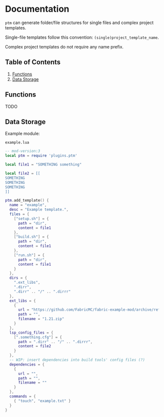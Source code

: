 # Documentation

`ptm` can generate folder/file structures for single files and complex project templates.

Single-file templates follow this convention: `(single)project_template_name`.

Complex project templates do not require any name prefix.

## Table of Contents

1. [Functions](#functions)
2. [Data Storage](#data-storage)

## Functions

TODO

## Data Storage

Example module:

`example.lua`

```lua
-- mod-version:3
local ptm = require 'plugins.ptm'

local file1 = "SOMETHING something"

local file2 = [[
SOMETHING
SOMETHING
SOMETHING
]]

ptm.add_template() {
  name = "example",
  desc = "Example template.",
  files = {
    ["setup.sh"] = {
      path = "dir",
      content = file1
    },
    ["build.sh"] = {
      path = "dir",
      content = file1
    },
    ["run.sh"] = {
      path = "dir",
      content = file1
    }
  },
  dirs = {
    ".ext_libs",
    ".dirr",
    ".dirr" .. "/" .. ".dirrr"
  },
  ext_libs = {
    {
      url = "https://github.com/FabricMC/fabric-example-mod/archive/refs/heads/1.21.zip",
      path = "",
      filename = "1.21.zip"
    }
  },
  lsp_config_files = {
    [".something.cfg"] = {
      path = ".dirr" .. "/" .. ".dirrr",
      content = file2
    }
  },
  -- WIP: insert dependencies into build tools' config files (?)
  dependencies = {
    {
      url = "",
      path = "",
      filename = ""
    }
  },
  commands = {
    { "touch", "example.txt" }
  }
}
```
